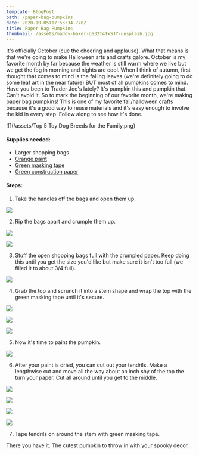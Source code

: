 ```yaml
---
template: BlogPost
path: /paper-bag-pumpkins
date: 2020-10-05T17:53:34.770Z
title: Paper Bag Pumpkins
thumbnail: /assets/maddy-baker-gS32T4TxSJY-unsplash.jpg
---
```

It's officially October (cue the cheering and applause). What that means is that we're going to make Halloween arts and crafts galore. October is my favorite month by far because the weather is still warm where we live but we get the fog in morning and nights are cool. When I think of autumn, first thought that comes to mind is the falling leaves (we're definitely going to do some leaf art in the near future) BUT most of all pumpkins comes to mind. Have you been to Trader Joe's lately? It's pumpkin this and pumpkin that. Can't avoid it. So to mark the beginning of our favorite month, we're making paper bag pumpkins! This is one of my favorite fall/halloween crafts because it's a good way to reuse materials and it's easy enough to involve the kid in every step. Follow along to see how it's done.

![](/assets/Top 5 Toy Dog Breeds for the Family.png)

#### Supplies needed:

* Larger shopping bags
* [Orange paint](https://www.amazon.com/gp/product/B004DJ68A0/ref=ppx_yo_dt_b_asin_title_o06_s04?ie=UTF8&psc=1)
* [Green masking tape](https://amzn.to/32dQwZb)
* [Green construction paper](https://amzn.to/34BRDDG)

#### Steps:

1. Take the handles off the bags and open them up. 

![](/assets/IMG_8915.jpeg)

2. Rip the bags apart and crumple them up. 

![](/assets/IMG_8931.jpeg)

![](/assets/IMG_8963.jpeg)

3. Stuff the open shopping bags full with the crumpled paper. Keep doing this until you get the size you'd like but make sure it isn't too full (we filled it to about 3/4 full).

![](/assets/IMG_8945.jpeg)

4. Grab the top and scrunch it into a stem shape and wrap the top with the green masking tape until it's secure.

![](/assets/IMG_8946.jpeg)

![](/assets/IMG_8950.jpeg)

![](/assets/IMG_8954.jpeg)

5. Now it's time to paint the pumpkin.

![](/assets/IMG_8960.jpeg)

6. After your paint is dried, you can cut out your tendrils. Make a lengthwise cut and move all the way about an inch shy of the top the turn your paper. Cut all around until you get to the middle. 

![](/assets/IMG_8999.jpeg)

![](/assets/IMG_9002.jpeg)

![](/assets/IMG_8995.jpeg)

![](/assets/IMG_9007.jpeg)

7. Tape tendrils on around the stem with green masking tape.



There you have it. The cutest pumpkin to throw in with your spooky decor.
